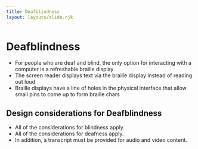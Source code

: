 ```yaml
---
title: Deafblindness
layout: layouts/slide.njk
---
```


# Deafblindness

- For people who are deaf and blind, the only option for interacting with a computer is a refreshable braille display
- The screen reader displays text via the braille display instead of reading out loud
- Braille displays have a line of holes in the physical interface that allow small pins to come up to form braille chars

## Design considerations for Deafblindness

- All of the considerations for blindness apply.
- All of the considerations for deafness apply.
- In addition, a transcript must be provided for audio and video content.
